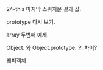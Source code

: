 24-this 마지막 스위치문 결과 값.  

prototype 다시 보기.  

array 두번째 예제.  

Object. 와 Object.prototype. 의 차이?  

래퍼객체
